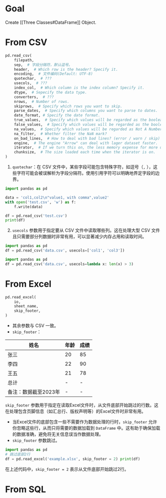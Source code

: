 # Goal
Create [[Three Classes#DataFrame]] Object.
# From CSV
```Python
pd.read_csv(
	filepath,
	sep,  # 字段分隔符，默认逗号。
	header,  # Which row is the header? Specify it.
	encoding,  # 文件编码(Default: UTF-8)
	quotechar,  # ???
	usecols,  # ???
	index_col,  # Which column is the index column? Specify it.
	dtype,  # Sepecify the data type.
	converters,  # ???
	nrows,  # Number of rows.
	skiprows,  # Specify which rows you want to skip.
	parse_dates,  # Specify which columns you want to parse to dates.
	date_format, # Specify the date format.
	true_values,  # Specify which values will be regarded as the boolean True?
	false_values,  # Specify which values will be regarded as the boolean False?
	na_values,  # Specify which values will be regarded as Not A Number?
	na_filter,  # Whether filter the NaN mark?
	on_bad_lines,  # How to deal with bad lines? (error / warn / skip)
	engine,  # The engine "Arrow" can deal with lager dataset faster.
	iterator,  # If we turn this on, the less memory expense for more data.
	chunksize,  # The size loaded each time when the iterator is on.
)
```
1. `quotechar`：在 CSV 文件中，某些字段可能包含特殊字符，如逗号（`,` ），这些字符可能会被误解析为字段分隔符。使用引用字符可以明确地界定字段的边界。
```Python
import pandas as pd

data = 'col1,col2\n"value1, with comma",value2' 
with open('test.csv', 'w') as f:
	f.write(data)

df = pd.read_csv('test.csv') 
print(df)
```
2. `usecols` 参数用于指定要从 CSV 文件中读取哪些列。这在处理大型 CSV 文件且只需要部分列数据时非常有用，可以显著减少内存占用和读取时间。
```Python
import pandas as pd 
df = pd.read_csv('data.csv', usecols=['col1', 'col3'])
```

```Python
import pandas as pd 
df = pd.read_csv('data.csv', usecols=lambda x: len(x) > 3)
```
# From Excel
```Python
pd.read_excel(
	io,
	sheet_name,
	skip_footer,
)
```
- 其余参数与 CSV 一致。
- `skip_footer`：

| 姓名                 | 年龄 | 成绩 |
| -------------------- | ---- | ---- |
| 张三                 | 20   | 85   |
| 李四                 | 22   | 90   |
| 王五                 | 21   | 78   |
| 总计                 | -    | -    |
| 备注：数据截至2023年 | -    | -    |
`skip_footer` 参数用于指定在读取Excel文件时，从文件底部开始跳过的行数。这在处理包含页脚信息（如汇总行、版权声明等）的Excel文件时非常有用。
- 当Excel文件的底部包含一些不需要作为数据处理的行时，`skip_footer` 允许你忽略这些行，从而只将需要的数据加载到 `DataFrame` 中。这有助于确保加载的数据准确，避免将无关信息误当作数据处理。 
-  `skip_footer` 参数跳过。 
```python
import pandas as pd 
# 跳过底部2行 
df = pd.read_excel('example.xlsx', skip_footer = 2) print(df) 
```
在上述代码中，`skip_footer = 2` 表示从文件底部开始跳过2行。
# From SQL
